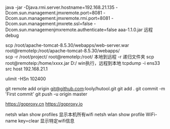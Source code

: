 java -jar -Djava.rmi.server.hostname=192.168.21.135 -Dcom.sun.management.jmxremote.port=8081 -Dcom.sun.management.jmxremote.rmi.port=8081 -Dcom.sun.management.jmxrete.ssl=false -Dcom.sun.managemenjmxremote.authenticate=false  aaa-1.1.0.jar  远程debug

scp /root/apache-tomcat-8.5.30/webapps/web-server.war root@remoteIp:/root/apache-tomcat-8.5.30/webapps/  
scp -r /root/project/ root@remoteIp:/root/  本地到远程 -r 递归文件夹
scp root@remoteip:/home/xxxx.jar  D:/  win执行，远程到本地
tcpdump -i ens33 src host 192.168.21.1

ulimit -HSn 102400

git remote add origin git@github.com:looly/hutool.git
git add .
git commit -m 'First commit'
git push -u origin master

https://goproxy.cn
https://goproxy.io

netsh wlan show profiles 显示本机所有wifi
netsh wlan show profile WiFi-name key=clear 显示特定wifi信息
